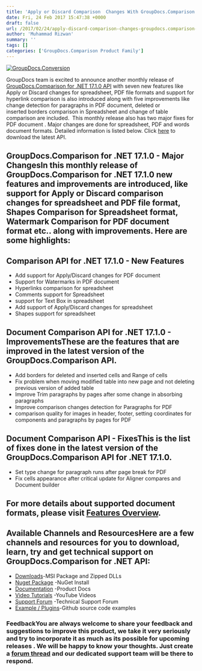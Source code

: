 ```yaml
---
title: 'Apply or Discard Comparison  Changes With GroupDocs.Comparison for .NET API v17.1.0'
date: Fri, 24 Feb 2017 15:47:38 +0000
draft: false
url: /2017/02/24/apply-discard-comparison-changes-groupdocs.comparison-.net-api-v17.1.0/
author: 'Muhammad Rizwan'
summary: ''
tags: []
categories: ['GroupDocs.Comparison Product Family']
---
```


[![GroupDocs.Conversion](https://blog.groupdocs.com/wp-content/uploads/sites/4/2016/11/groupdocs-comparison-net.png)](https://www.groupdocs.com/products/comparison/net)

GroupDocs team is excited to announce another monthly release of [GroupDocs.Comparison for .NET 17.1.0 API](http://www.groupdocs.com/products/comparison/net "Document Comparison API ") with seven new features like Apply or Discard changes for spreadsheet, PDF file formats and support for hyperlink comparison is also introduced along with five improvements like  change detection for paragraphs in PDF document, deleted or inserted borders comparison in Spreadsheet and change of table comparison are included.  This monthly release also has two major fixes for PDF document . Major changes are done for spreadsheet, PDF and words document formats. Detailed information is listed below. Click [here](https://downloads.groupdocs.com/comparison/net) to download the latest API.

## GroupDocs.Comparison for .NET 17.1.0 - Major ChangesIn this monthly release of **GroupDocs.Comparison for .NET 17.1.0** new features and improvements are introduced, like support for Apply or Discard comparison changes for spreadsheet and PDF file format, Shapes Comparison for Spreadsheet format, Watermark Comparison for PDF document format etc.. along with improvements. Here are some highlights:

## Comparison API for .NET 17.1.0 - New Features

*   Add support for Apply/Discard changes for PDF document
*   Support for Watermarks in PDF document
*   Hyperlinks comparison for spreadsheet
*   Comments support for Spreadsheet
*   support for Text Box in spreadsheet
*   Add support of Apply/Discard changes for spreadsheet
*   Shapes support for spreadsheet

## Document Comparison API for .NET 17.1.0 - ImprovementsThese are the features that are improved in the latest version of the **GroupDocs.Comparison API**.

*   Add borders for deleted and inserted cells and Range of cells
*   Fix problem when moving modified table into new page and not deleting previous version of added table
*   Improve Trim paragraphs by pages after some change in absorbing paragraphs
*   Improve comparison changes detection for Paragraphs for PDF
*   comparison quality for images in header, footer, setting coordinates for components and paragraphs by pages for PDF

## Document Comparison API - FixesThis is the list of fixes done in the latest version of the **GroupDocs.Comparison API for .NET 17.1.0.**

*   Set type change for paragraph runs after page break for PDF
*   Fix cells appearance after critical update for Aligner compares and Document builder

## For more details about supported document formats, please visit [Features Overview](http://groupdocs.com/docs/display/comparisonnet/Features+Overview).

## Available Channels and ResourcesHere are a few channels and resources for you to download, learn, try and get technical support on **GroupDocs.Comparison for .NET API**:

*   [Downloads](http://downloads.groupdocs.com/comparison/net "Dwonloads;")\-MSI Package and Zipped DLLs
*   [Nuget Package](https://www.nuget.org/packages/groupdocs-comparison-dotnet/ "GroupDocs.Comparison for .NET NuGet") -NuGet Install
*   [Documentation](http://groupdocs.com/docs/display/comparisonnet/Home "Product Documentation") -Product Docs
*   [Video Tutorials](https://www.youtube.com/playlist?list=PLp-A5JSk_O76uvyS_WPOZm28eG-KRKiYy "GroupDocs.Comparison for .NET Videos") -YouTube Videos
*   [Support Forum](http://www.groupdocs.com/Community/forums/groupdocs.comparison-product-family/9/showforum.aspx "GroupDocs.Comparison for .NET Forum") -Technical Support Forum
*   [Example / Plugins](https://github.com/groupdocs-comparison/GroupDocs.Comparison-for-.NET "GroupDocs.Comparison for .NET Github")\-Github source code examples

### FeedbackYou are always welcome to share your feedback and suggestions to improve this product, we take it very seriously and try to incorporate it as much as its possible for upcoming releases . We will be happy to know your thoughts. Just create a [forum thread](http://www.groupdocs.com/Community/forums/groupdocs.comparison-product-family/9/showforum.aspx) and our dedicated support team will be there to respond.




